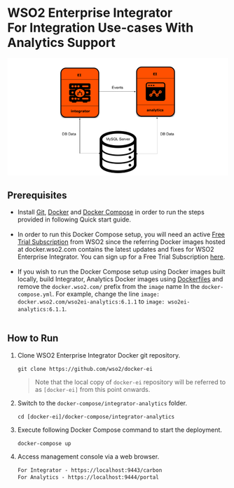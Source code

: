 # WSO2 Enterprise Integrator <br> For Integration Use-cases With Analytics Support

![alt tag](deployment-diagram.png)

## Prerequisites

 * Install [Git](https://git-scm.com/book/en/v2/Getting-Started-Installing-Git), [Docker](https://www.docker.com/get-docker) and [Docker Compose](https://docs.docker.com/compose/install/#install-compose)
   in order to run the steps provided in following Quick start guide. <br><br>
  * In order to run this Docker Compose setup, you will need an active [Free Trial Subscription](https://wso2.com/free-trial-subscription) 
   from WSO2 since the referring Docker images hosted at docker.wso2.com contains the latest updates and fixes for WSO2 Enterprise Integrator. You can sign up for a Free Trial Subscription [here](https://wso2.com/free-trial-subscription). <br><br>
 * If you wish to run the Docker Compose setup using Docker images built locally, build Integrator, Analytics Docker images using [Dockerfiles](../../dockerfiles/README.md) and remove the `docker.wso2.com/` prefix from the `image` name In the `docker-compose.yml`. 
 For example, change the line `image: docker.wso2.com/wso2ei-analytics:6.1.1` to `image: wso2ei-analytics:6.1.1`. <br><br>
       
## How to Run


  1. Clone WSO2 Enterprise Integrator Docker git repository.
     ```
     git clone https://github.com/wso2/docker-ei
     ```
     > Note that the local copy of `docker-ei` repository will be referred to as `[docker-ei]` from this point onwards.

  2. Switch to the `docker-compose/integrator-analytics` folder.
      ```
      cd [docker-ei]/docker-compose/integrator-analytics
      ```

  3. Execute following Docker Compose command to start the deployment.
     ```
     docker-compose up
     ```
       
  4. Access management console via a web browser.
     ```
     For Integrator - https://localhost:9443/carbon
     For Analytics - https://localhost:9444/portal
     ```
